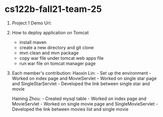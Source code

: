 # cs122b-fall21-team-25

1. Project 1 Demo Url:
   
2. How to deploy application on Tomcat
    - install maven 
    - create a new directory and git clone
    - mvn clean and mvn package
    - copy war file under tomcat web apps file
    - run war file on tomcat manager page

3. Each member's contribution:
    Haoxin Lin: 
        - Set up the environment 
        - Worked on index page and MovieServlet
        - Worked on single star page and SingleStarServlet
        - Developed the link between single star and movie
   
    Haining Zhou:
        - Created mysql table
        - Worked on index page and MovieServlet
        - Worked on single movie page and SingleMovieServlet
        - Developed the link between movies list and single movie
